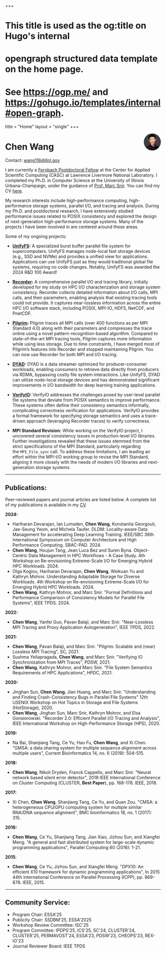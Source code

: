 +++
# This title is used as the og:title on Hugo's internal
# opengraph structured data template on the home page.
# See https://ogp.me/ and https://gohugo.io/templates/internal#open-graph.
title = "Home"
layout = "single"
+++

[<img src="/static/images/headshot.jpeg" style="max-width:11%;min-width:30px;border-radius:50%;float:right;" alt="Github repo" />](https://github.com/yihui/hugo-xmin)

# Chen Wang

Contact: wang116@llnl.gov

I am currently a [Fernbach Postdoctoral Fellow](https://computing.llnl.gov/about/people-highlights/chen-wang) at the Center for Applied Scientific Computing (CASC) at Lawrence Livermore National Laboratory. I completed my Ph.D. in Computer Science at the University of Illinois Urbana-Champaign, under the guidance of [Prof. Marc Snir](https://snir.cs.illinois.edu). You can find my CV [here](/static/cv/cv-chen-wang-2024-12-16.pdf).

My research interests include high-performance computing, high-performance storage systems, parallel I/O, and tracing and analysis. During my Ph.D. and postdoctoral research, I have extensively studied performance issues related to POSIX consistency and explored the design of next-generation high-performance storage systems. Many of the projects I have been involved in are centered around these areas.
<!--
If you want to read more about this issue, please see this post.
-->


Some of my ongoing projects:

- **[UnifyFS](https://github.com/LLNL/UnifyFS):** A specialized burst buffer parallel file system for supercomputers. UnifyFS manages node-local fast storage devices (e.g., SSD and NVMe) and provides a unified view for applications. Applications can use UnifyFS just as they would traditional global file systems, requiring no code changes. Notably, UnifyFS was awarded the 2024 R&D 100 Award!

- **[Recorder](https://github.com/uiuc-hpc/Recorder):** A comprehensive parallel I/O and tracing library, initially developed for my study on HPC I/O characterization and storage system consistency. Recorder collects detailed information about I/O calls, MPI calls, and their parameters, enabling analysis that existing tracing tools could not provide. It captures near-lossless information across the entire HPC I/O software stack, including POSIX, MPI-IO, HDF5, NetCDF, and PnetCDF.

- **[Pilgrim](https://github.com/pmodels/pilgrim):**  Pilgrim traces all MPI calls (over 400 functions as per MPI Standard 4.0) along with their parameters and compresses the trace online using a novel pattern-recognition-based algorithm. Compared to state-of-the-art MPI tracing tools, Pilgrim captures more information while using less storage. Due to time constraints, I have merged most of Pilgrim’s features into Recorder and stopped maintaining Pilgrim. You can now use Recorder for both MPI and I/O tracing.

- **[DYAD](https://github.com/flux-framework/dyad):** DYAD is a data streamer optimized for producer-consumer workloads, enabling consumers to retrieve data directly from producers via RDMA, bypassing costly file system interactions. Like UnifyFS, DYAD can utilize node-local storage devices and has demonstrated significant improvements in I/O bandwidth for deep learning training applications.

- **[VerifyIO](https://github.com/uiuc-hpc/Recorder/tree/dev/tools/verifyio):** VerifyIO addresses the challenges posed by user-level parallel file systems that deviate from POSIX semantics to improve performance. These systems often define their consistency semantics informally, complicating correctness verification for applications. VerifyIO provides a formal framework for specifying storage semantics and uses a trace-driven approach (leveraging Recorder traces) to verify correctness.

- **MPI Standard Revision:** While working on the VerifyIO project, I uncovered several consistency issues in production-level I/O libraries. Further investigations revealed that these issues stemmed from the strict specifications of the MPI Standard, particularly regarding the `MPI_File_sync` call. To address these limitations, I am leading an effort within the MPI-I/O working group to revise the MPI Standard, aligning it more closely with the needs of modern I/O libraries and next-generation storage systems.

---

## Publications:
Peer-reviewed papers and journal articles are listed below. A complete list of my publications is available in my [CV](/static/cv/cv-chen-wang-2024-12-16.pdf).

**2024:**
- Hariharan Devarajan, Ian Lumsden, **Chen Wang**, Konstantia Georgouli, Jae-Seung Yeom, and Michela Taufer. DLDM: Locality-aware Data Management for accelerating Deep Learning Training. IEEE/SBC 36th International Symposium on Computer Architecture and High Performance Computing. SBAC-PAD. 2024.
- **Chen Wang**, Houjun Tang, Jean Luca Bez and Suren Byna. Object-Centric Data Management in HPC Workflows - A Case Study. 4th Workshop on Re-envisioning Extreme-Scale I/O for Emerging Hybrid HPC Workloads. 2024.
- Olga Kogiou, Hariharan Devarajan, **Chen Wang**, Weikuan Yu and Kathryn Mohror. Understanding Adaptable Storage for Diverse Workloads. 4th Workshop on Re-envisioning Extreme-Scale I/O for Emerging Hybrid HPC Workloads. 2024.
- **Chen Wang**, Kathryn Mohror, and Marc Snir. "Formal Definitions and Performance Comparison of Consistency Models for Parallel File Systems", IEEE TPDS. 2024.

**2022:**
- **Chen Wang**, Yanfei Guo, Pavan Balaji, and Marc Snir. "Near-Lossless MPI Tracing and Proxy Application Autogeneration", IEEE TPDS, 2022.

**2021:**
- **Chen Wang**, Pavan Balaji, and Marc Snir. "Pilgrim: Scalable and (near) Lossless MPI Tracing", SC, 2021.
- Sushma Yellapragada, **Chen Wang**, and Marc Snir. "Verifying IO Synchronization from MPI Traces", PDSW, 2021.
- **Chen Wang**, Kathryn Mohror, and Marc Snir. "File System Semantics Requirements of HPC Applications", HPDC, 2021.

**2020:**
- Jinghan Sun, **Chen Wang**, Jian Huang, and Marc Snir. "Understanding and Finding Crash-Consistency Bugs in Parallel File Systems" 12th USENIX Workshop on Hot Topics in Storage and File Systems (HotStorage), 2020.
- **Chen Wang**, Jinghan Sun, Marc Snir, Kathryn Mohror, and Elsa Gonsiorowski. "Recorder 2.0: Efficient Parallel I/O Tracing and Analysis", IEEE International Workshop on High-Performance Storage (HPS), 2020.

**2019:**
- Na Bai, Shanjiang Tang, Ce Yu, Hao Fu, **Chen Wang**, and Xi Chen. "GMSA: a data sharing system for multiple sequence alignment across multiple users", Current Bioinformatics 14, no. 6 (2019): 504-515.

**2018:**
- **Chen Wang**, Nikoli Dryden, Franck Cappello, and Marc Snir. "Neural network based silent error detector", 2018 IEEE International Conference on Cluster Computing (CLUSTER, **Best Paper**), pp. 168-178. IEEE, 2018.

**2017:**
- Xi Chen, **Chen Wang**, Shanjiang Tang, Ce Yu, and Quan Zou. "CMSA: a heterogeneous CPU/GPU computing system for multiple similar RNA/DNA sequence alignment", BMC bioinformatics 18, no. 1 (2017): 315.

**2016:**
- **Chen Wang**, Ce Yu, Shanjiang Tang, Jian Xiao, Jizhou Sun, and Xiangfei Meng. "A general and fast distributed system for large-scale dynamic programming applications", Parallel Computing 60 (2016): 1-21.

**2015**:
- **Chen Wang**, Ce Yu, Jizhou Sun, and Xiangfei Meng. "DPX10: An efficient X10 framework for dynamic programming applications", In 2015 44th International Conference on Parallel Processing (ICPP), pp. 869-878. IEEE, 2015.


---

## Community Service:

- Program Chair: ESSA'25
- Publicity Chair: SSDBM'25, ESSA'2025
- Workshop Review Committee: ISC'25
- Program Committee: IPDPS'25, ICS'25, SC'24, CLUSTER'24, CLUSTER'25, PERMAVOST'24, ESSA'23, PDSW'23, CHEOPS'23, REX-IO'23
- Journal Reviewer Board: IEEE TPDS


